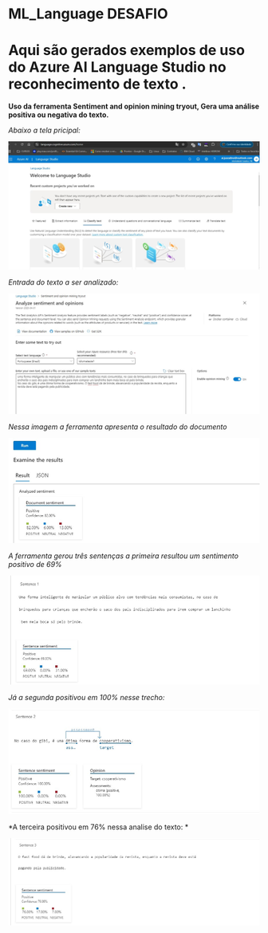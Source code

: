 # ML_Language DESAFIO 
 
# Aqui são gerados exemplos de uso do Azure AI Language Studio no reconhecimento de texto . #


**Uso da ferramenta Sentiment and opinion mining tryout, Gera uma análise positiva ou negativa do texto.**

*Abaixo a tela pricipal:*

![Tela Inicial](/inputs/Screenshot_1.jpg)

*Entrada do texto a ser analizado:*

![Resultado do documento](/inputs/Screenshot_7.jpg)

*Nessa imagem a ferramenta apresenta o resultado do documento*

![Resultado do documento](/inputs/Screenshot_2.jpg)

*A ferramenta gerou três sentenças a primeira resultou um sentimento positivo de 69%*

![Sentença 1](/inputs/Screenshot_3.jpg)

*Já a segunda positivou em 100% nesse trecho:*

![Sentença 2](/inputs/Screenshot_4.jpg)

*A terceira positivou em 76% nessa analise do texto: *

![Sentença 3](/inputs/Screenshot_5.jpg)






